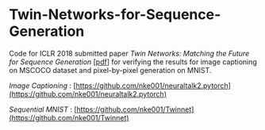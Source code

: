 # Twin-Networks-for-Sequence-Generation

Code for ICLR 2018 submitted paper *Twin Networks: Matching the Future for Sequence Generation* [[pdf]](https://openreview.net/pdf?id=BydLzGb0Z) for verifying the results for image captioning on MSCOCO dataset and pixel-by-pixel generation on MNIST.   

*Image Captioning* : [https://github.com/nke001/neuraltalk2.pytorch](https://github.com/nke001/neuraltalk2.pytorch)  

*Sequential MNIST* : [https://github.com/nke001/Twinnet](https://github.com/nke001/Twinnet)   
